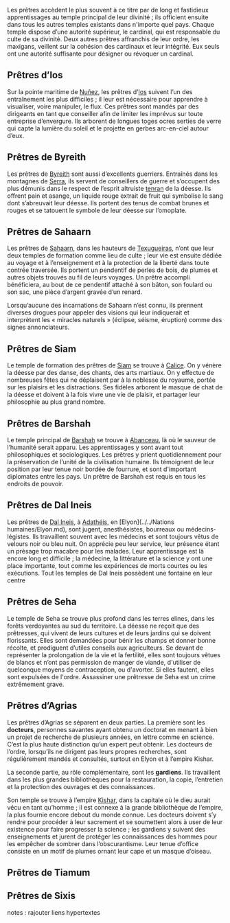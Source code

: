 Les prêtres accèdent le plus souvent à ce titre par de long et fastidieux apprentissages au temple principal de leur divinité ; ils officient ensuite dans tous les autres temples existants dans n'importe quel pays. Chaque temple dispose d’une autorité supérieur, le cardinal, qui est responsable du culte de sa divinité. Deux autres prêtres affranchis de leur ordre, les maxigans, veillent sur la cohésion des cardinaux et leur intégrité. Eux seuls ont une autorité suffisante pour désigner ou révoquer un cardinal.

## Prêtres d’Ios

Sur la pointe maritime de [Nuñez](Nuñez.md), les prêtres d’[Ios](<../Dieux/Ios.md>) suivent l’un des entraînement les plus difficiles ; il leur est nécessaire pour apprendre à visualiser, voire manipuler, le flux. Ces prêtres sont mandés par des dirigeants en tant que conseiller afin de limiter les imprévus sur toute entreprise d’envergure. 
Ils arborent de longues toges ocres serties de verre qui capte la lumière du soleil et le projette en gerbes arc-en-ciel autour d’eux.

## Prêtres de Byreith

Les prêtres de [Byreith](<../Dieux/Byreith>) sont aussi d’excellents guerriers. Entraînés dans les montagnes de [Serra](<../Villes & régions/Aux états salins/Serra.md>), ils servent de conseillers de guerre et s’occupent des plus démunis dans le respect de l’esprit altruiste [tenran](<../../Nations humaines/Tenrô.md>) de la déesse. Ils offrent pain et asange, un liquide rouge extrait de fruit qui symbolise le sang dont s’abreuvait leur déesse. Ils portent des tenus de combat brunes et rouges et se tatouent le symbole de leur déesse sur l’omoplate.

## Prêtres de Sahaarn

Les prêtres de [Sahaarn](<../Dieux/Sahaarn.md>), dans les hauteurs de [Texugueiras](<../Villes & régions/Aux états salins/Texugueiras.md>), n’ont que leur deux temples de formation comme lieu de culte ; leur vie est ensuite dédiée au voyage et à l’enseignement et à la protection de la liberté dans toute contrée traversée. Ils portent un pendentif de perles de bois, de plumes et autres objets trouvés au fil de leurs voyages. Un prêtre accompli bénéficiera, au bout de ce pendentif attaché à son bâton, son foulard ou son sac, une pièce d’argent gravée d’un renard.

Lorsqu’aucune des incarnations de Sahaarn n’est connu, ils prennent diverses drogues pour appeler des visions qui leur indiquerait et interprètent les « miracles naturels » (éclipse, séisme, éruption) comme des signes annonciateurs.

## Prêtres de Siam

Le temple de formation des prêtres de [Siam](<../Dieux/Siam.md>) se trouve à [Calice](<../Villes & régions/Aux royaumes occidentaux/Calice.md>). On y vénère la déesse par des danse, des chants, des arts martiaux. On y effectue de nombreuses fêtes qui ne déplaisent par à la noblesse du royaume, portée sur les plaisirs et les distractions. Ses fidèles arborent le masque de chat de la déesse et doivent à la fois vivre une vie de plaisir, et partager leur philosophie au plus grand nombre.


## Prêtres de Barshah

Le temple principal de [Barshah](<../Dieux/Barshah.md>) se trouve à [Abanceau](<../Villes & régions/Aux royaumes occidentaux/Abanceau.md>), là où le sauveur de l’humanité serait apparu. Les apprentissages y sont avant tout philosophiques et sociologiques. Les prêtres y prient quotidiennement pour la préservation de l’unité de la civilisation humaine. Ils témoignent de leur position par leur tenue noir bordée de fourrure, et sont d'important diplomates entre les pays. Un prêtre de Barshah est requis en tous les endroits de pouvoir.

## Prêtres de Dal Ineis

Les prêtres de [Dal Ineis](<../Dieux/Dal Ineis.md>), à [Adathéis](<../Villes & régions/En Elyon/Adathéis.md>), en [Elyon](../../Nations humaines/Elyon.md), sont jugent, anesthésistes, bourreaux ou médecins-légistes. Ils travaillent souvent avec les médecins et sont toujours vêtus de velours noir ou bleu nuit. On apprécie peu leur service, leur présence étant un présage trop macabre pour les malades. Leur apprentissage est là encore long et difficile ; la médecine, la littérature et la science y ont une place importante, tout comme les expériences de morts courtes ou les exécutions.
Tout les temples de Dal Ineis possèdent une fontaine en leur centre
## Prêtres de Seha

Le temple de Seha se trouve plus profond dans les terres elines, dans les forêts verdoyantes au sud du territoire. La déesse ne reçoit que des prêtresses, qui vivent de leurs cultures et de leurs jardins qui se doivent florissants. Elles sont demandées pour bénir les champs et donner bonne récolte, et prodiguent d’utiles conseils aux agriculteurs. Se devant de représenter la prolongation de la vie et la fertilité, elles sont toujours vêtues de blancs et n’ont pas permission de manger de viande, d'utiliser de quelconque moyens de contraception, ou d'avorter.
Si elles fautent, elles sont expulsées de l'ordre.
Assassiner une prêtresse de Seha est un crime extrêmement grave.

## Prêtres d’Agrias 

Les prêtres d’Agrias se séparent en deux parties. La première sont les **docteurs**, personnes savantes ayant obtenu un doctorat en menant à bien un projet de recherche de plusieurs années, en lettre comme en science. C’est la plus haute distinction qu’un expert peut obtenir. Les docteurs de l’ordre, lorsqu’ils ne dirigent pas leurs propres recherches, sont régulièrement mandés et consultés, surtout en Elyon et à l’empire Kishar.

La seconde partie, au rôle complémentaire, sont les **gardiens**. Ils travaillent dans les plus grandes bibliothèques pour la restauration, la copie, l’entretien et la protection des ouvrages et des connaissances.

Son temple se trouve à l’empire [Kishar](<../../Nations humaines/Empire Kishar.md>), dans la capitale où le dieu aurait vécu en tant qu’homme ; il est connexe à la grande bibliothèque de l’empire, la plus fournie encore debout du monde connue. Les docteurs doivent s’y rendre pour procéder à leur sacrement et se soumettent alors à user de leur existence pour faire progresser la science ; les gardiens y suivent des enseignements et jurent de protéger les connaissances des hommes pour les empêcher de sombrer dans l’obscurantisme. Leur tenue d’office consiste en un motif de plumes ornant leur cape et un masque d’oiseau.

## Prêtres de Tiamum

## Prêtres de Sixis

notes : rajouter liens hypertextes